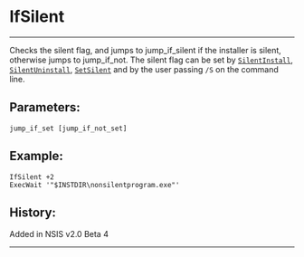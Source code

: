 # IfSilent

---

Checks the silent flag, and jumps to jump\_if\_silent if the installer is silent, otherwise jumps to jump\_if\_not. The silent flag can be set by [`SilentInstall`][1], [`SilentUninstall`][2], [`SetSilent`][3] and by the user passing `/S` on the command line.

## Parameters:

    jump_if_set [jump_if_not_set]

## Example:

	IfSilent +2
	ExecWait '"$INSTDIR\nonsilentprogram.exe"'

## History:

Added in NSIS v2.0 Beta 4

---

[1]: SilentInstall.markdown
[2]: SilentUninstall.markdown
[3]: SetSilent.markdown